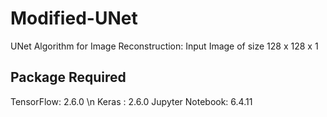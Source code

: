 # Modified-UNet
UNet Algorithm for Image Reconstruction: Input Image of size 128 x 128 x 1 
## Package Required
TensorFlow: 2.6.0 \n
Keras : 2.6.0
Jupyter Notebook: 6.4.11
